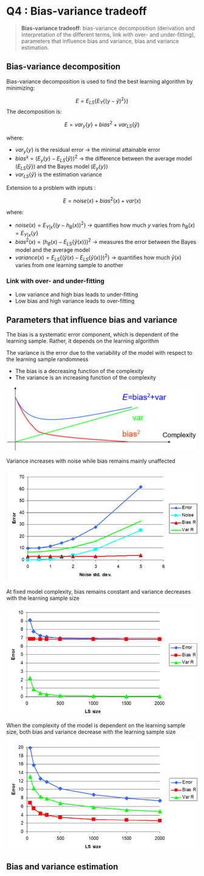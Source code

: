# Q4 : Bias-variance tradeoff

>**Bias-variance tradeoff**: bias-variance decomposition (derivation and interpretation of the different terms, link with over- and under-fitting), parameters that influence bias and variance, bias and variance estimation.

## Bias-variance decomposition

Bias-variance decomposition is used to find the best learning algorithm by minimizing:

$$E=E_{LS}\{E_Y\{(y-\hat y)^2\}\}$$
The decomposition is:

$$E = var_y\{y\}+bias^2+var_{LS}\{\hat y\}$$

where:
- $var_y\{y\}$ is the residual error -> the minimal attainable error
- $bias² = (E_y\{y\} - E_{LS}\{\hat y\})^2$ -> the difference between the average model ($E_{LS}\{\hat y\}$) and the Bayes model ($E_y\{y\}$)
- $var_{LS}\{\hat y\}$ is the estimation variance

Extension to a problem with inputs :

$$E = noise(x)+bias^2(x)+var(x)$$

where:
- $noise(x) = E_{Y|x}\{(y-h_B(x))^2\}$ -> quantifies how much $y$ varies from $h_B(x) = E_{Y|x}\{y\}$
- $bias^2(x)=(h_B(x)-E_{LS}\{\hat y(x)\})^2$ -> measures the error between the Bayes model and the average model
- $variance(x)=E_{LS}\{(\hat y(x)-E_{LS}\{\hat y(x)\})^2\}$ -> quantifies how much $\hat y(x)$ varies from one learning sample to another

### Link with over- and under-fitting

- Low variance and high bias leads to under-fitting
- Low bias and high variance leads to over-fitting

## Parameters that influence bias and variance

The bias is a systematic error component, which is dependent of the learning sample. Rather, it depends on the learning algorithm

The variance is the error due to the variability of the model with respect to the learning sample randomness

- The bias is a decreasing function of the complexity
- The variance is an increasing function of the complexity

![](attachments/Pasted%20image%2020231107164122.png)

Variance increases with noise while bias remains mainly unaffected

![](attachments/Pasted%20image%2020231107164403.png)

At fixed model complexity, bias remains constant and variance decreases with the learning sample size

![](attachments/Pasted%20image%2020231107164456.png)

When the complexity of the model is dependent on the learning sample size, both bias and variance decrease with the learning sample size

![](attachments/Pasted%20image%2020231107164620.png)

## Bias and variance estimation